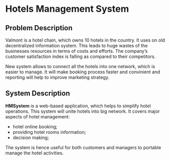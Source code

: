# Hotels Management System

## Problem Description
Valmont is a hotel chain, which owns 10 hotels in the country. It uses on old decentralized information system. This leads to huge wastes of the businesses resources in terms of costs and efforts. The company’s customer satisfaction index is falling as compared to their competitors.

New system allows to connect all the hotels into one network, which is easier to manage. It will make booking process faster and convinient and reporting will help to improve marketing strategy. 

## System Description
**HMSystem** is a web-based application, which helps to simplify hotel operations. This system will unite hotels into big network. It covers major aspects of hotel management:

- hotel online booking;
- providing hotel rooms information;
- decision making;

The system is hence useful for both customers and managers to portable manage the hotel activities.

